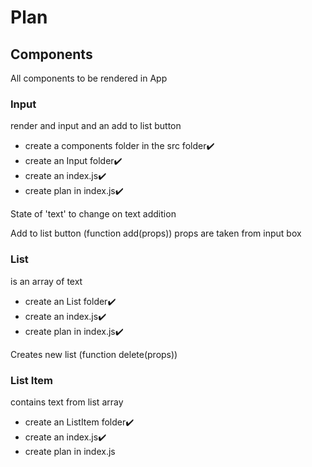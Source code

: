 # Plan

## Components

All components to be rendered in App

### Input

render and input and an add to list button

- create a components folder in the src folder✔️
- create an Input folder✔️
- create an index.js✔️
- create plan in index.js✔️

State of 'text' to change on text addition

Add to list button
(function add(props))
props are taken from input box

### List

is an array of text

- create an List folder✔️
- create an index.js✔️
- create plan in index.js✔️

Creates new list
(function delete(props))

### List Item

contains text from list array

- create an ListItem folder✔️
- create an index.js✔️
- create plan in index.js
